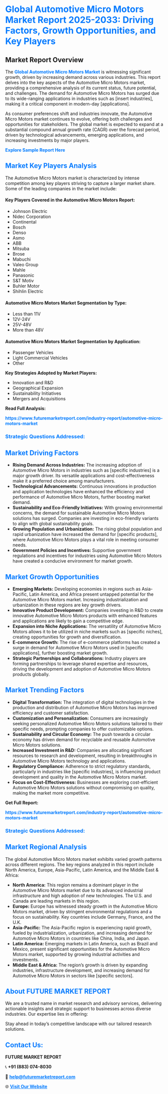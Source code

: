 <h1 style="color: #007BFF;">Global Automotive Micro Motors Market Report 2025-2033: Driving Factors, Growth Opportunities, and Key Players</h1>

<section id="overview">
<h2>Market Report Overview</h2>
<p>The <a href="https://www.futuremarketreport.com/industry-report/automotive-micro-motors-market" style="color: #007BFF; text-decoration: none;"><strong>Global Automotive Micro Motors Market</strong></a> is witnessing significant growth, driven by increasing demand across various industries. This report delves into the key aspects of the Automotive Micro Motors market, providing a comprehensive analysis of its current status, future potential, and challenges. The demand for Automotive Micro Motors has surged due to its wide-ranging applications in industries such as [insert industries], making it a critical component in modern-day [applications].</p>
<p>As consumer preferences shift and industries innovate, the Automotive Micro Motors market continues to evolve, offering both challenges and opportunities for stakeholders. The global market is expected to expand at a substantial compound annual growth rate (CAGR) over the forecast period, driven by technological advancements, emerging applications, and increasing investments by major players.</p>
</section>

<section id="overview">
<p><a href="https://www.futuremarketreport.com/request-sample/reportId=90778" style="color: #007BFF; text-decoration: none;"><strong>Explore Sample Report Here</strong></a></p>
</section>

<section id="key-players">
<h2 style="color: #007BFF;">Market Key Players Analysis</h2>
<p>The Automotive Micro Motors market is characterized by intense competition among key players striving to capture a larger market share. Some of the leading companies in the market include:</p>
<h4>Key Players Covered in the Automotive Micro Motors Report:</h4>
<ul><li>Johnson Electric</li><li>Nidec Corporation</li><li>Continental</li><li>Bosch</li><li>Denso</li><li>Asmo</li><li>ABB</li><li>Mitsuba</li><li>Brose</li><li>Mabuchi</li><li>Valeo Group</li><li>Mahle</li><li>Panasonic</li><li>S&amp;T Motiv</li><li>Buhler Motor</li><li>Shihlin Electric</li></ul>
<h4>Automotive Micro Motors Market Segmentation by Type:</h4>
<ul><li>Less than 11V</li><li>12V-24V</li><li>25V-48V</li><li>More than 48V</li></ul>

<h4>Automotive Micro Motors Market Segmentation by Application:</h4>
<ul><li>Passenger Vehicles</li><li>Light Commercial Vehicles</li><li>Other</li></ul>
<p><strong>Key Strategies Adopted by Market Players:</strong></p>
<ul>
<li>Innovation and R&D</li>
<li>Geographical Expansion</li>
<li>Sustainability Initiatives</li>
<li>Mergers and Acquisitions</li>
</ul>
</section>

<section>
<p><strong>Read Full Analysis: </strong></p><a href="https://www.futuremarketreport.com/industry-report/automotive-micro-motors-market" style="color: #007BFF; text-decoration: none;"><strong>https://www.futuremarketreport.com/industry-report/automotive-micro-motors-market</strong></a>
<h3 style="color: #007BFF;">Strategic Questions Addressed:</h3>
</section>

<section id="driving-factors">
<h2 style="color: #007BFF;">Market Driving Factors</h2>
<ul>
<li><strong>Rising Demand Across Industries:</strong> The increasing adoption of Automotive Micro Motors in industries such as [specific industries] is a major growth driver. Its versatile applications and cost-effectiveness make it a preferred choice among manufacturers.</li>
<li><strong>Technological Advancements:</strong> Continuous innovations in production and application technologies have enhanced the efficiency and performance of Automotive Micro Motors, further boosting market demand.</li>
<li><strong>Sustainability and Eco-Friendly Initiatives:</strong> With growing environmental concerns, the demand for sustainable Automotive Micro Motors solutions has surged. Companies are investing in eco-friendly variants to align with global sustainability goals.</li>
<li><strong>Growing Population and Urbanization:</strong> The rising global population and rapid urbanization have increased the demand for [specific products], where Automotive Micro Motors plays a vital role in meeting consumer needs.</li>
<li><strong>Government Policies and Incentives:</strong> Supportive government regulations and incentives for industries using Automotive Micro Motors have created a conducive environment for market growth.</li>
</ul>
</section>

<section id="growth-opportunities">
<h2 style="color: #007BFF;">Market Growth Opportunities</h2>
<ul>
<li><strong>Emerging Markets:</strong> Developing economies in regions such as Asia-Pacific, Latin America, and Africa present untapped potential for the Automotive Micro Motors market. Increasing industrialization and urbanization in these regions are key growth drivers.</li>
<li><strong>Innovative Product Development:</strong> Companies investing in R&D to create innovative Automotive Micro Motors products with enhanced features and applications are likely to gain a competitive edge.</li>
<li><strong>Expansion into Niche Applications:</strong> The versatility of Automotive Micro Motors allows it to be utilized in niche markets such as [specific niches], creating opportunities for growth and diversification.</li>
<li><strong>E-commerce Growth:</strong> The rise of e-commerce platforms has created a surge in demand for Automotive Micro Motors used in [specific applications], further boosting market growth.</li>
<li><strong>Strategic Partnerships and Collaborations:</strong> Industry players are forming partnerships to leverage shared expertise and resources, driving the development and adoption of Automotive Micro Motors products globally.</li>
</ul>
</section>

<section id="trending-factors">
<h2 style="color: #007BFF;">Market Trending Factors</h2>
<ul>
<li><strong>Digital Transformation:</strong> The integration of digital technologies in the production and distribution of Automotive Micro Motors has improved efficiency and customer satisfaction.</li>
<li><strong>Customization and Personalization:</strong> Consumers are increasingly seeking personalized Automotive Micro Motors solutions tailored to their specific needs, prompting companies to offer customizable options.</li>
<li><strong>Sustainability and Circular Economy:</strong> The push towards a circular economy has driven demand for recyclable and reusable Automotive Micro Motors solutions.</li>
<li><strong>Increased Investment in R&D:</strong> Companies are allocating significant resources to research and development, resulting in breakthroughs in Automotive Micro Motors technology and applications.</li>
<li><strong>Regulatory Compliance:</strong> Adherence to strict regulatory standards, particularly in industries like [specific industries], is influencing product development and quality in the Automotive Micro Motors market.</li>
<li><strong>Focus on Cost-Effectiveness:</strong> Businesses are exploring cost-efficient Automotive Micro Motors solutions without compromising on quality, making the market more competitive.</li>
</ul>
</section>

<section>
<p><strong>Get Full Report: </strong></p><a href="https://www.futuremarketreport.com/industry-report/automotive-micro-motors-market" style="color: #007BFF; text-decoration: none;"><strong>https://www.futuremarketreport.com/industry-report/automotive-micro-motors-market</strong></a>
<h3 style="color: #007BFF;">Strategic Questions Addressed:</h3>
</section>


<section id="regional-analysis">
<h2 style="color: #007BFF;">Market Regional Analysis</h2>
<p>The global Automotive Micro Motors market exhibits varied growth patterns across different regions. The key regions analyzed in this report include North America, Europe, Asia-Pacific, Latin America, and the Middle East & Africa:</p>
<ul>
<li><strong>North America:</strong> This region remains a dominant player in the Automotive Micro Motors market due to its advanced industrial infrastructure and high adoption of new technologies. The U.S. and Canada are leading markets in this region.</li>
<li><strong>Europe:</strong> Europe has witnessed steady growth in the Automotive Micro Motors market, driven by stringent environmental regulations and a focus on sustainability. Key countries include Germany, France, and the U.K.</li>
<li><strong>Asia-Pacific:</strong> The Asia-Pacific region is experiencing rapid growth, fueled by industrialization, urbanization, and increasing demand for Automotive Micro Motors in countries like China, India, and Japan.</li>
<li><strong>Latin America:</strong> Emerging markets in Latin America, such as Brazil and Mexico, present significant opportunities for the Automotive Micro Motors market, supported by growing industrial activities and investments.</li>
<li><strong>Middle East & Africa:</strong> The region’s growth is driven by expanding industries, infrastructure development, and increasing demand for Automotive Micro Motors in sectors like [specific sectors].</li>
</ul>
</section>

<footer>
<h2 style="color: #007BFF;">About FUTURE MARKET REPORT</h2>
<p>We are a trusted name in market research and advisory services, delivering actionable insights and strategic support to businesses across diverse industries. Our expertise lies in offering:</p>

<p>Stay ahead in today’s competitive landscape with our tailored research solutions.</p>

<h2 style="color: #007BFF;">Contact Us:</h2>
<p><strong>FUTURE MARKET REPORT</strong></p>
<p>📞 <strong>+91 (883) 074-8030</strong></p>
<p>📧 <strong><a href="mailto:help@futuremarketreport.com" style="color: #007BFF;">help@futuremarketreport.com</a></strong></p>
<p>🌐 <strong><a href="https://www.futuremarketreport.com/" style="color: #007BFF;">Visit Our Website</a></strong></p>
</footer>